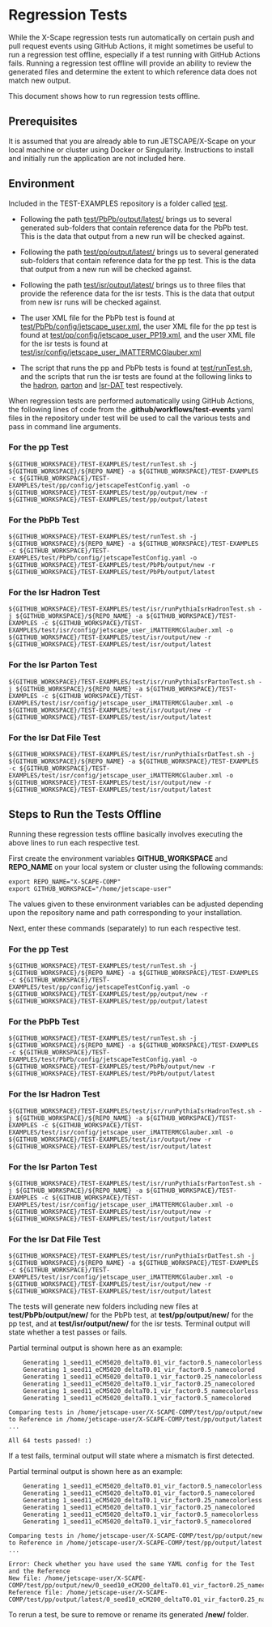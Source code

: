 # Regression Tests

While the X-Scape regression tests run automatically on certain push and pull request events using GitHub Actions, it might sometimes be useful to run a regression test offline, especially if a test running with GitHub Actions fails.  Running a regression test offline will provide an ability to review the generated files and determine the extent to which reference data does not match new output.

This document shows how to run regression tests offline.

## Prerequisites

It is assumed that you are already able to run JETSCAPE/X-Scape on your local machine or cluster using Docker or Singularity.  Instructions to install and initially run the application are not included here.

## Environment

Included in the TEST-EXAMPLES repository is a folder called [test](https://github.com/JETSCAPE/TEST-EXAMPLES/tree/main/test).

* Following the path [test/PbPb/output/latest/](https://github.com/JETSCAPE/TEST-EXAMPLES/tree/main/test/PbPb/output/latest) brings us to several generated sub-folders that contain reference data for the PbPb test.  This is the data that output from a new run will be checked against.

* Following the path [test/pp/output/latest/](https://github.com/JETSCAPE/TEST-EXAMPLES/tree/main/test/pp/output/latest) brings us to several generated sub-folders that contain reference data for the pp test.  This is the data that output from a new run will be checked against.

* Following the path [test/isr/output/latest/](https://github.com/JETSCAPE/TEST-EXAMPLES/tree/main/test/isr/output/latest) brings us to three files that provide the reference data for the isr tests.  This is the data that output from new isr runs will be checked against.

* The user XML file for the PbPb test is found at [test/PbPb/config/jetscape_user.xml](https://github.com/JETSCAPE/TEST-EXAMPLES/blob/main/test/PbPb/config/jetscape_user.xml), the user XML file for the pp test is found at [test/pp/config/jetscape_user_PP19.xml](https://github.com/JETSCAPE/TEST-EXAMPLES/blob/main/test/pp/config/jetscape_user_PP19.xml), and the user XML file for the isr tests is found at [test/isr/config/jetscape_user_iMATTERMCGlauber.xml](https://github.com/JETSCAPE/TEST-EXAMPLES/blob/main/test/isr/config/jetscape_user_iMATTERMCGlauber.xml)

* The script that runs the pp and PbPb tests is found at [test/runTest.sh](https://github.com/JETSCAPE/TEST-EXAMPLES/blob/main/test/runTest.sh), and the scripts that run the isr tests are found at the following links to the [hadron](https://github.com/JETSCAPE/TEST-EXAMPLES/blob/main/test/isr/runPythiaIsrHadronTest.sh), [parton](https://github.com/JETSCAPE/TEST-EXAMPLES/blob/main/test/isr/runPythiaIsrPartonTest.sh) and [Isr-DAT](https://github.com/JETSCAPE/TEST-EXAMPLES/blob/main/test/isr/runPythiaIsrDatTest.sh) test respectively.

When regression tests are performed automatically using GitHub Actions, the following lines of code from the **.github/workflows/test-events** yaml files in the repository under test will be used to call the various tests and pass in command line arguments.

### For the pp Test
```
${GITHUB_WORKSPACE}/TEST-EXAMPLES/test/runTest.sh -j ${GITHUB_WORKSPACE}/${REPO_NAME} -a ${GITHUB_WORKSPACE}/TEST-EXAMPLES -c ${GITHUB_WORKSPACE}/TEST-EXAMPLES/test/pp/config/jetscapeTestConfig.yaml -o ${GITHUB_WORKSPACE}/TEST-EXAMPLES/test/pp/output/new -r ${GITHUB_WORKSPACE}/TEST-EXAMPLES/test/pp/output/latest
```

### For the PbPb Test
```
${GITHUB_WORKSPACE}/TEST-EXAMPLES/test/runTest.sh -j ${GITHUB_WORKSPACE}/${REPO_NAME} -a ${GITHUB_WORKSPACE}/TEST-EXAMPLES -c ${GITHUB_WORKSPACE}/TEST-EXAMPLES/test/PbPb/config/jetscapeTestConfig.yaml -o ${GITHUB_WORKSPACE}/TEST-EXAMPLES/test/PbPb/output/new -r ${GITHUB_WORKSPACE}/TEST-EXAMPLES/test/PbPb/output/latest
```

### For the Isr Hadron Test
```
${GITHUB_WORKSPACE}/TEST-EXAMPLES/test/isr/runPythiaIsrHadronTest.sh -j ${GITHUB_WORKSPACE}/${REPO_NAME} -a ${GITHUB_WORKSPACE}/TEST-EXAMPLES -c ${GITHUB_WORKSPACE}/TEST-EXAMPLES/test/isr/config/jetscape_user_iMATTERMCGlauber.xml -o ${GITHUB_WORKSPACE}/TEST-EXAMPLES/test/isr/output/new -r ${GITHUB_WORKSPACE}/TEST-EXAMPLES/test/isr/output/latest
```

### For the Isr Parton Test
```
${GITHUB_WORKSPACE}/TEST-EXAMPLES/test/isr/runPythiaIsrPartonTest.sh -j ${GITHUB_WORKSPACE}/${REPO_NAME} -a ${GITHUB_WORKSPACE}/TEST-EXAMPLES -c ${GITHUB_WORKSPACE}/TEST-EXAMPLES/test/isr/config/jetscape_user_iMATTERMCGlauber.xml -o ${GITHUB_WORKSPACE}/TEST-EXAMPLES/test/isr/output/new -r ${GITHUB_WORKSPACE}/TEST-EXAMPLES/test/isr/output/latest
```

### For the Isr Dat File Test
```
${GITHUB_WORKSPACE}/TEST-EXAMPLES/test/isr/runPythiaIsrDatTest.sh -j ${GITHUB_WORKSPACE}/${REPO_NAME} -a ${GITHUB_WORKSPACE}/TEST-EXAMPLES -c ${GITHUB_WORKSPACE}/TEST-EXAMPLES/test/isr/config/jetscape_user_iMATTERMCGlauber.xml -o ${GITHUB_WORKSPACE}/TEST-EXAMPLES/test/isr/output/new -r ${GITHUB_WORKSPACE}/TEST-EXAMPLES/test/isr/output/latest
```
## Steps to Run the Tests Offline

Running these regression tests offline basically involves executing the above lines to run each respective test.

First create the environment variables **GITHUB_WORKSPACE** and **REPO_NAME** on your local system or cluster using the following commands:

```
export REPO_NAME="X-SCAPE-COMP"
export GITHUB_WORKSPACE="/home/jetscape-user"   
```
The values given to these environment variables can be adjusted depending upon the repository name and path corresponding to your installation.

Next, enter these commands (separately) to run each respective test.

### For the pp Test
```
${GITHUB_WORKSPACE}/TEST-EXAMPLES/test/runTest.sh -j ${GITHUB_WORKSPACE}/${REPO_NAME} -a ${GITHUB_WORKSPACE}/TEST-EXAMPLES -c ${GITHUB_WORKSPACE}/TEST-EXAMPLES/test/pp/config/jetscapeTestConfig.yaml -o ${GITHUB_WORKSPACE}/TEST-EXAMPLES/test/pp/output/new -r ${GITHUB_WORKSPACE}/TEST-EXAMPLES/test/pp/output/latest
```

### For the PbPb Test
```
${GITHUB_WORKSPACE}/TEST-EXAMPLES/test/runTest.sh -j ${GITHUB_WORKSPACE}/${REPO_NAME} -a ${GITHUB_WORKSPACE}/TEST-EXAMPLES -c ${GITHUB_WORKSPACE}/TEST-EXAMPLES/test/PbPb/config/jetscapeTestConfig.yaml -o ${GITHUB_WORKSPACE}/TEST-EXAMPLES/test/PbPb/output/new -r ${GITHUB_WORKSPACE}/TEST-EXAMPLES/test/PbPb/output/latest
```

### For the Isr Hadron Test
```
${GITHUB_WORKSPACE}/TEST-EXAMPLES/test/isr/runPythiaIsrHadronTest.sh -j ${GITHUB_WORKSPACE}/${REPO_NAME} -a ${GITHUB_WORKSPACE}/TEST-EXAMPLES -c ${GITHUB_WORKSPACE}/TEST-EXAMPLES/test/isr/config/jetscape_user_iMATTERMCGlauber.xml -o ${GITHUB_WORKSPACE}/TEST-EXAMPLES/test/isr/output/new -r ${GITHUB_WORKSPACE}/TEST-EXAMPLES/test/isr/output/latest
```

### For the Isr Parton Test
```
${GITHUB_WORKSPACE}/TEST-EXAMPLES/test/isr/runPythiaIsrPartonTest.sh -j ${GITHUB_WORKSPACE}/${REPO_NAME} -a ${GITHUB_WORKSPACE}/TEST-EXAMPLES -c ${GITHUB_WORKSPACE}/TEST-EXAMPLES/test/isr/config/jetscape_user_iMATTERMCGlauber.xml -o ${GITHUB_WORKSPACE}/TEST-EXAMPLES/test/isr/output/new -r ${GITHUB_WORKSPACE}/TEST-EXAMPLES/test/isr/output/latest
```

### For the Isr Dat File Test
```
${GITHUB_WORKSPACE}/TEST-EXAMPLES/test/isr/runPythiaIsrDatTest.sh -j ${GITHUB_WORKSPACE}/${REPO_NAME} -a ${GITHUB_WORKSPACE}/TEST-EXAMPLES -c ${GITHUB_WORKSPACE}/TEST-EXAMPLES/test/isr/config/jetscape_user_iMATTERMCGlauber.xml -o ${GITHUB_WORKSPACE}/TEST-EXAMPLES/test/isr/output/new -r ${GITHUB_WORKSPACE}/TEST-EXAMPLES/test/isr/output/latest
```

The tests will generate new folders including new files at **test/PbPb/output/new/** for the PbPb test, at **test/pp/output/new/** for the pp test, and at **test/isr/output/new/** for the isr tests.  Terminal output will state whether a test passes or fails.

Partial terminal output is shown here as an example:
```
    Generating 1_seed11_eCM5020_deltaT0.01_vir_factor0.5_namecolorless
    Generating 1_seed11_eCM5020_deltaT0.01_vir_factor0.5_namecolored
    Generating 1_seed11_eCM5020_deltaT0.1_vir_factor0.25_namecolorless
    Generating 1_seed11_eCM5020_deltaT0.1_vir_factor0.25_namecolored
    Generating 1_seed11_eCM5020_deltaT0.1_vir_factor0.5_namecolorless
    Generating 1_seed11_eCM5020_deltaT0.1_vir_factor0.5_namecolored

Comparing tests in /home/jetscape-user/X-SCAPE-COMP/test/pp/output/new to Reference in /home/jetscape-user/X-SCAPE-COMP/test/pp/output/latest ...

All 64 tests passed! :)
```

If a test fails, terminal output will state where a mismatch is first detected.

Partial terminal output is shown here as an example:
```
    Generating 1_seed11_eCM5020_deltaT0.01_vir_factor0.5_namecolorless
    Generating 1_seed11_eCM5020_deltaT0.01_vir_factor0.5_namecolored
    Generating 1_seed11_eCM5020_deltaT0.1_vir_factor0.25_namecolorless
    Generating 1_seed11_eCM5020_deltaT0.1_vir_factor0.25_namecolored
    Generating 1_seed11_eCM5020_deltaT0.1_vir_factor0.5_namecolorless
    Generating 1_seed11_eCM5020_deltaT0.1_vir_factor0.5_namecolored

Comparing tests in /home/jetscape-user/X-SCAPE-COMP/test/pp/output/new to Reference in /home/jetscape-user/X-SCAPE-COMP/test/pp/output/latest ...

Error: Check whether you have used the same YAML config for the Test and the Reference
New file: /home/jetscape-user/X-SCAPE-COMP/test/pp/output/new/0_seed10_eCM200_deltaT0.01_vir_factor0.25_namecolored//test_out.hepmc
Reference file: /home/jetscape-user/X-SCAPE-COMP/test/pp/output/latest/0_seed10_eCM200_deltaT0.01_vir_factor0.25_namecolored/test_out.hepmc
```

To rerun a test, be sure to remove or rename its generated **/new/** folder.
